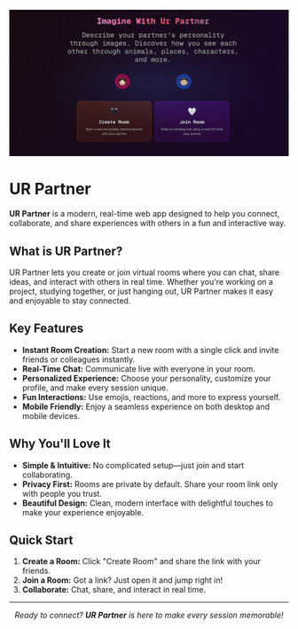 
<p align="center">
  <img src="public/og-image.jpg" alt="UR Partner OG Image" width="600" />
</p>

# UR Partner

**UR Partner** is a modern, real-time web app designed to help you connect, collaborate, and share experiences with others in a fun and interactive way.

## What is UR Partner?

UR Partner lets you create or join virtual rooms where you can chat, share ideas, and interact with others in real time. Whether you're working on a project, studying together, or just hanging out, UR Partner makes it easy and enjoyable to stay connected.

## Key Features

- **Instant Room Creation:** Start a new room with a single click and invite friends or colleagues instantly.
- **Real-Time Chat:** Communicate live with everyone in your room.
- **Personalized Experience:** Choose your personality, customize your profile, and make every session unique.
- **Fun Interactions:** Use emojis, reactions, and more to express yourself.
- **Mobile Friendly:** Enjoy a seamless experience on both desktop and mobile devices.

## Why You'll Love It

- **Simple & Intuitive:** No complicated setup—just join and start collaborating.
- **Privacy First:** Rooms are private by default. Share your room link only with people you trust.
- **Beautiful Design:** Clean, modern interface with delightful touches to make your experience enjoyable.

## Quick Start

1. **Create a Room:** Click "Create Room" and share the link with your friends.
2. **Join a Room:** Got a link? Just open it and jump right in!
3. **Collaborate:** Chat, share, and interact in real time.

---

<p align="center">
  <i>Ready to connect? <b>UR Partner</b> is here to make every session memorable!</i>
</p>
